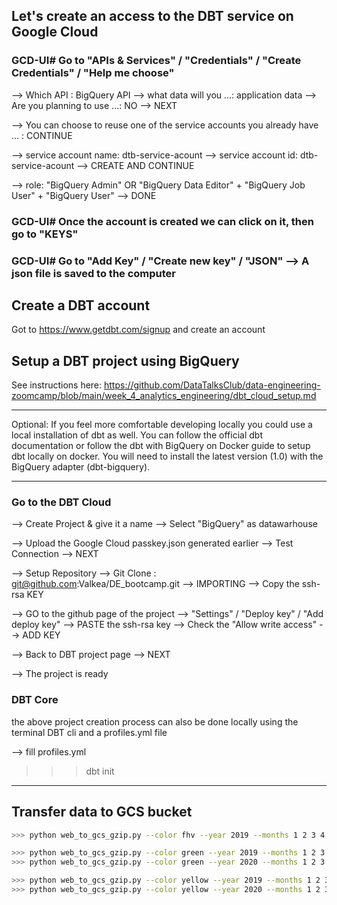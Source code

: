 ## Let's create an access to the DBT service on Google Cloud

### GCD-UI# Go to "APIs & Services" / "Credentials" / "Create Credentials" / "Help me choose"

--> Which API : BigQuery API
--> what data will you ...: application data
--> Are you planning to use ...: NO
--> NEXT

--> You can choose to reuse one of the service accounts you already have ... : CONTINUE

--> service account name: dtb-service-acount
--> service account id: dtb-service-acount
--> CREATE AND CONTINUE

--> role: "BigQuery Admin" OR "BigQuery Data Editor" + "BigQuery Job User" + "BigQuery User"
--> DONE

### GCD-UI# Once the account is created we can click on it, then go to "KEYS"
### GCD-UI# Go to "Add Key" / "Create new key" / "JSON" --> A json file is saved to the computer


## Create a DBT account
Got to https://www.getdbt.com/signup and create an account


## Setup a DBT project using BigQuery
See instructions here: https://github.com/DataTalksClub/data-engineering-zoomcamp/blob/main/week_4_analytics_engineering/dbt_cloud_setup.md

*****
Optional: If you feel more comfortable developing locally you could use a local installation of dbt as well. You can follow the official dbt documentation or follow the dbt with BigQuery on Docker guide to setup dbt locally on docker. You will need to install the latest version (1.0) with the BigQuery adapter (dbt-bigquery).
*****

### Go to the DBT Cloud
--> Create Project & give it a name
--> Select "BigQuery" as datawarhouse

--> Upload the Google Cloud passkey.json generated earlier
--> Test Connection
--> NEXT

--> Setup Repository
--> Git Clone : git@github.com:Valkea/DE_bootcamp.git
--> IMPORTING
--> Copy the ssh-rsa KEY

--> GO to the github page of the project
--> "Settings" / "Deploy key" / "Add deploy key"
--> PASTE the ssh-rsa key 
--> Check the "Allow write access"
--> ADD KEY

--> Back to DBT project page
--> NEXT

--> The project is ready

### DBT Core
the above project creation process can also be done locally using the terminal DBT cli and a profiles.yml file

--> fill profiles.yml
>>> dbt init

************************************************************
## Transfer data to GCS bucket

```bash
>>> python web_to_gcs_gzip.py --color fhv --year 2019 --months 1 2 3 4 5 6 7 8 9 10 11 12

>>> python web_to_gcs_gzip.py --color green --year 2019 --months 1 2 3 4 5 6 7 8 9 10 11 12
>>> python web_to_gcs_gzip.py --color green --year 2020 --months 1 2 3 4 5 6 7 8 9 10 11 12

>>> python web_to_gcs_gzip.py --color yellow --year 2019 --months 1 2 3 4 5 6 7 8 9 10 11 12
>>> python web_to_gcs_gzip.py --color yellow --year 2020 --months 1 2 3 4 5 6 7 8 9 10 11 12
```
